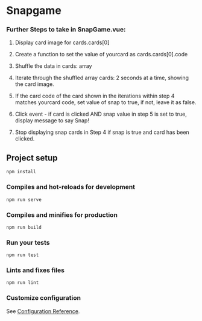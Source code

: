 # Snapgame


### Further Steps to take in SnapGame.vue:

1. Display card image for cards.cards[0]

2. Create a function to set the value of yourcard as cards.cards[0].code

3. Shuffle the data in cards: array

4. Iterate through the shuffled array cards: 2 seconds at a time, showing the card image.

5. If the card code of the card shown in the iterations within step 4 matches yourcard code, set value of snap to true, if not, leave it as false.

6. Click event - if card is clicked AND snap value in step 5 is set to true, display message to say Snap!

7. Stop displaying snap cards in Step 4 if snap is true and card has been clicked.


## Project setup
```
npm install
```

### Compiles and hot-reloads for development
```
npm run serve
```

### Compiles and minifies for production
```
npm run build
```

### Run your tests
```
npm run test
```

### Lints and fixes files
```
npm run lint
```

### Customize configuration
See [Configuration Reference](https://cli.vuejs.org/config/).
